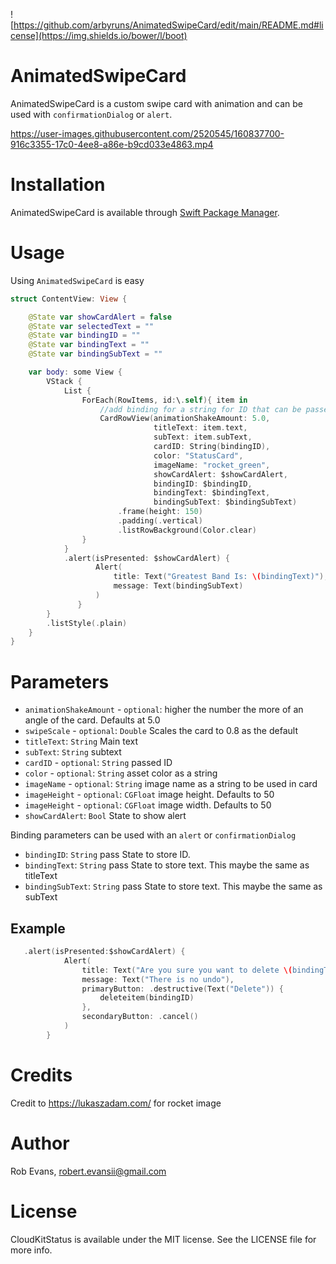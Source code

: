 ![https://github.com/arbyruns/AnimatedSwipeCard/edit/main/README.md#license](https://img.shields.io/bower/l/boot)
# AnimatedSwipeCard
                                                                                                                                      
AnimatedSwipeCard is a custom swipe card with animation and can be used with `confirmationDialog` or `alert`.


https://user-images.githubusercontent.com/2520545/160837700-916c3355-17c0-4ee8-a86e-b9cd033e4863.mp4





# Installation

AnimatedSwipeCard is available through [Swift Package Manager](https://swift.org/package-manager/).

# Usage

Using `AnimatedSwipeCard` is easy 

```swift
struct ContentView: View {

    @State var showCardAlert = false
    @State var selectedText = ""
    @State var bindingID = ""
    @State var bindingText = ""
    @State var bindingSubText = ""

    var body: some View {
        VStack {
            List {
                ForEach(RowItems, id:\.self){ item in
                    //add binding for a string for ID that can be passed
                    CardRowView(animationShakeAmount: 5.0,
                                titleText: item.text,
                                subText: item.subText,
                                cardID: String(bindingID),
                                color: "StatusCard",
                                imageName: "rocket_green",
                                showCardAlert: $showCardAlert,
                                bindingID: $bindingID,
                                bindingText: $bindingText,
                                bindingSubText: $bindingSubText)
                        .frame(height: 150)
                        .padding(.vertical)
                        .listRowBackground(Color.clear)
                }
            }
            .alert(isPresented: $showCardAlert) {
                   Alert(
                       title: Text("Greatest Band Is: \(bindingText)"),
                       message: Text(bindingSubText)
                   )
               }
        }
        .listStyle(.plain)
    }
}
```

# Parameters

- `animationShakeAmount` - `optional`: higher the number the more of an angle of the card. Defaults at 5.0
- `swipeScale` - `optional`: `Double` Scales the card to 0.8 as the default
- `titleText`: `String` Main text
- `subText`: `String` subtext
- `cardID` - `optional`: `String` passed ID
- `color` - `optional`: `String` asset color as a string 
- `imageName` - `optional`: `String` image name as a string to be used in card
- `imageHeight` - `optional`: `CGFloat` image height. Defaults to 50
- `imageHeight` - `optional`: `CGFloat` image width. Defaults to 50
- `showCardAlert`: `Bool` State to show alert

Binding parameters can be used with an `alert` or `confirmationDialog`

- `bindingID`: `String` pass State to store ID.
- `bindingText`: `String` pass State to store text. This maybe the same as titleText
- `bindingSubText`: `String` pass State to store text. This maybe the same as subText

## Example

```swift
   .alert(isPresented:$showCardAlert) {
            Alert(
                title: Text("Are you sure you want to delete \(bindingText)?"),
                message: Text("There is no undo"),
                primaryButton: .destructive(Text("Delete")) {
                    deleteitem(bindingID)
                },
                secondaryButton: .cancel()
            )
        }
```
                                                                                                                                    
# Credits

Credit to https://lukaszadam.com/ for rocket image

# Author

Rob Evans, robert.evansii@gmail.com

# License

CloudKitStatus is available under the MIT license. See the LICENSE file for more info.

